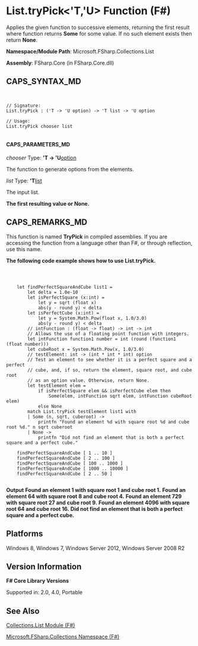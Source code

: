 # List.tryPick<'T,'U> Function (F#)

Applies the given function to successive elements, returning the first result where function returns **Some** for some value. If no such element exists then return **None**.

**Namespace/Module Path**: Microsoft.FSharp.Collections.List

**Assembly**: FSharp.Core (in FSharp.Core.dll)


## CAPS_SYNTAX_MD



```


// Signature:
List.tryPick : ('T -> 'U option) -> 'T list -> 'U option

// Usage:
List.tryPick chooser list


```



#### CAPS_PARAMETERS_MD
*chooser*
Type: **'T -&gt; 'U**[option](http://msdn.microsoft.com/en-us/library/b08add48-34bf-4410-80a1-ef6a8daddc58)


The function to generate options from the elements.


*list*
Type: **'T**[list](http://msdn.microsoft.com/en-us/library/c627b668-477b-4409-91ed-06d7f1b3e4a7)


The input list.



**The first resulting value or None.**
## CAPS_REMARKS_MD
This function is named **TryPick** in compiled assemblies. If you are accessing the function from a language other than F#, or through reflection, use this name.

**The following code example shows how to use List.tryPick.**


```



    let findPerfectSquareAndCube list1 =
        let delta = 1.0e-10
        let isPerfectSquare (x:int) =
            let y = sqrt (float x)
            abs(y - round y) < delta
        let isPerfectCube (x:int) =
            let y = System.Math.Pow(float x, 1.0/3.0)
            abs(y - round y) < delta
        // intFunction : (float -> float) -> int -> int
        // Allows the use of a floating point function with integers.
        let intFunction function1 number = int (round (function1 (float number)))
        let cubeRoot x = System.Math.Pow(x, 1.0/3.0)
        // testElement: int -> (int * int * int) option
        // Test an element to see whether it is a perfect square and a perfect
        // cube, and, if so, return the element, square root, and cube root
        // as an option value. Otherwise, return None.
        let testElement elem = 
            if isPerfectSquare elem && isPerfectCube elem then
                Some(elem, intFunction sqrt elem, intFunction cubeRoot elem)
            else None
        match List.tryPick testElement list1 with
        | Some (n, sqrt, cuberoot) ->
            printfn "Found an element %d with square root %d and cube root %d." n sqrt cuberoot
        | None ->
            printfn "Did not find an element that is both a perfect square and a perfect cube."

    findPerfectSquareAndCube [ 1 .. 10 ]
    findPerfectSquareAndCube [ 2 .. 100 ]
    findPerfectSquareAndCube [ 100 .. 1000 ]
    findPerfectSquareAndCube [ 1000 .. 10000 ]
    findPerfectSquareAndCube [ 2 .. 50 ]


```



**Output**
**Found an element 1 with square root 1 and cube root 1.**
**Found an element 64 with square root 8 and cube root 4.**
**Found an element 729 with square root 27 and cube root 9.**
**Found an element 4096 with square root 64 and cube root 16.**
**Did not find an element that is both a perfect square and a perfect cube.**
## Platforms
Windows 8, Windows 7, Windows Server 2012, Windows Server 2008 R2


## Version Information
**F# Core Library Versions**

Supported in: 2.0, 4.0, Portable




## See Also
[Collections.List Module &#40;F&#35;&#41;](Collections.List+Module+%28F%23%29.md)

[Microsoft.FSharp.Collections Namespace &#40;F&#35;&#41;](Microsoft.FSharp.Collections+Namespace+%28F%23%29.md)


